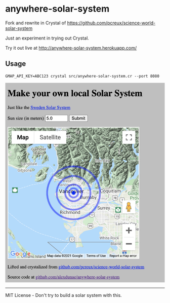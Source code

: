 # anywhere-solar-system

Fork and rewrite in Crystal of https://github.com/pcreux/science-world-solar-system

Just an experiment in trying out Crystal.

Try it out live at http://anywhere-solar-system.herokuapp.com/

## Usage

```
GMAP_API_KEY=ABC123 crystal src/anywhere-solar-system.cr --port 8080
```

![Alt text](screenshot.png?raw=true "Anywhere-Solar-System screenshot")


---

MIT License - Don't try to build a solar system with this.
